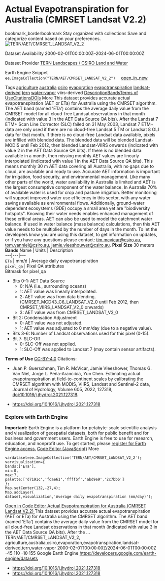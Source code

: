  
#  Actual Evapotranspiration for Australia (CMRSET Landsat V2.2) 
bookmark_borderbookmark Stay organized with collections  Save and categorize content based on your preferences. 
![TERN/AET/CMRSET_LANDSAT_V2_2](https://developers.google.com/earth-engine/datasets/images/TERN/TERN_AET_CMRSET_LANDSAT_V2_2_sample.png) 

Dataset Availability
    2000-02-01T00:00:00Z–2024-06-01T00:00:00Z 

Dataset Provider
     [ TERN Landscapes / CSIRO Land and Water ](https://portal.tern.org.au/actual-evapotranspiration-australia-cmrset-algorithm/21915) 

Earth Engine Snippet
     `    ee.ImageCollection("TERN/AET/CMRSET_LANDSAT_V2_2")   ` [ open_in_new ](https://code.earthengine.google.com/?scriptPath=Examples:Datasets/TERN/TERN_AET_CMRSET_LANDSAT_V2_2) 

Tags
     [agriculture](https://developers.google.com/earth-engine/datasets/tags/agriculture) [australia](https://developers.google.com/earth-engine/datasets/tags/australia) [csiro](https://developers.google.com/earth-engine/datasets/tags/csiro) [evaporation](https://developers.google.com/earth-engine/datasets/tags/evaporation) [evapotranspiration](https://developers.google.com/earth-engine/datasets/tags/evapotranspiration) [landsat-derived](https://developers.google.com/earth-engine/datasets/tags/landsat-derived) [tern](https://developers.google.com/earth-engine/datasets/tags/tern) [water-vapor](https://developers.google.com/earth-engine/datasets/tags/water-vapor)
viirs-derived
[Description](https://developers.google.com/earth-engine/datasets/catalog/TERN_AET_CMRSET_LANDSAT_V2_2#description)[Bands](https://developers.google.com/earth-engine/datasets/catalog/TERN_AET_CMRSET_LANDSAT_V2_2#bands)[Terms of Use](https://developers.google.com/earth-engine/datasets/catalog/TERN_AET_CMRSET_LANDSAT_V2_2#terms-of-use)[Citations](https://developers.google.com/earth-engine/datasets/catalog/TERN_AET_CMRSET_LANDSAT_V2_2#citations)[DOIs](https://developers.google.com/earth-engine/datasets/catalog/TERN_AET_CMRSET_LANDSAT_V2_2#dois) More
This dataset provides accurate actual evapotranspiration (AET or ETa) for Australia using the CMRSET algorithm. The AET band (named 'ETa') contains the average daily value from the CMRSET model for all cloud-free Landsat observations in that month (indicated with value 3 in the AET Data Source QA bits). After the Landsat 7 ETM+ Scan Line Corrector (SLC) failed on 31 May 2003, Landsat 7 ETM+ data are only used if there are no cloud-free Landsat 5 TM or Landsat 8 OLI data for that month. If there is no cloud-free Landsat data available, pixels are infilled with blended data. The blended data will be blended Landsat-MODIS until Feb 2012, then blended Landsat-VIIRS onwards (indicated with value 2 in the AET Data Source QA bits). If there is no blended data available in a month, then missing monthly AET values are linearly interpolated (indicated with value 1 in the AET Data Source QA bits). This means monthly 30 m AET data covering all Australia, with no gaps due to cloud, are available and ready to use.
Accurate AET information is important for irrigation, food security, and environmental management. Like many other parts of the world, water availability in Australia is limited and AET is the largest consumptive component of the water balance. In Australia 70% of available water is used for crop and pasture irrigation. Better monitoring will support improved water use efficiency in this sector, with any water savings available as environmental flows. Additionally, ground-water dependent ecosystems (GDE) occupy a small area yet are "biodiversity hotspots". Knowing their water needs enables enhanced management of these critical areas. AET can also be used to model the catchment water balance. If used in water balance (mass balance) calculations, then this AET value needs to be multiplied by the number of days in the month.
To let the developers know you are using this dataset, to get information on updates, or if you have any questions please contact: tim.mcvicar@csiro.au, tom.vanniel@csiro.au, jamie.vleeshouwer@csiro.au.
**Pixel Size** 30 meters 
**Bands**
Name | Units | Description  
---|---|---  
`ETa` | mm/d | Average daily evapotranspiration  
`pixel_qa` | Pixel QA attributes  
Bitmask for pixel_qa
  * Bits 0-1: AET Data Source 
    * 0: N/A (i.e., surrounding oceans)
    * 1: AET value was linearly interpolated.
    * 2: AET value was from data blending. (CMRSET_MCD43_C6_LANDSAT_V2_0 until Feb 2012, then CMRSET_VIIRS_LANDSAT_V2_0 onwards)
    * 3: AET value was from CMRSET_LANDSAT_V2_0
  * Bit 2: Condensation Adjustment 
    * 0: AET value was not adjusted.
    * 1: AET value was adjusted to 0 mm/day (due to a negative value).
  * Bits 3-6: Number of Landsat observations used for this pixel (0-15). 
  * Bit 7: SLC-Off 
    * 0: SLC-Off was not applied.
    * 1: SLC-Off was applied to Landsat 7 (may contain sensor artifacts).

  
**Terms of Use**
[CC-BY-4.0](https://spdx.org/licenses/CC-BY-4.0.html)
Citations:
  * Juan P. Guerschman, Tim R. McVicar, Jamie Vleeshower, Thomas G. Van Niel, Jorge L. Peña-Arancibia, Yun Chen. Estimating actual evapotranspiration at field-to-continent scales by calibrating the CMRSET algorithm with MODIS, VIIRS, Landsat and Sentinel-2 data, Journal of Hydrology, Volume 605, 2022, 127318, [doi:10.1016/j.jhydrol.2021.127318](https://doi.org/10.1016/j.jhydrol.2021.127318).


  * [ https://doi.org/10.1016/j.jhydrol.2021.127318 ](https://doi.org/10.1016/j.jhydrol.2021.127318)


### Explore with Earth Engine
**Important:** Earth Engine is a platform for petabyte-scale scientific analysis and visualization of geospatial datasets, both for public benefit and for business and government users. Earth Engine is free to use for research, education, and nonprofit use. To get started, please [register for Earth Engine access.](https://console.cloud.google.com/earth-engine)
[Code Editor (JavaScript)](https://developers.google.com/earth-engine/datasets/catalog/TERN_AET_CMRSET_LANDSAT_V2_2#code-editor-javascript-sample) More
```
vardataset=ee.ImageCollection('TERN/AET/CMRSET_LANDSAT_V2_2');
varvisualization={
bands:['ETa'],
min:0,
max:7,
palette:['d7191c','fdae61','ffffbf','abd9e9','2c7bb6']
};
Map.setCenter(132,-27,4);
Map.addLayer(
dataset,visualization,'Average daily evapotranspiration (mm/day)');
```
[ Open in Code Editor ](https://code.earthengine.google.com/?scriptPath=Examples:Datasets/TERN/TERN_AET_CMRSET_LANDSAT_V2_2)
[ Actual Evapotranspiration for Australia (CMRSET Landsat V2.2) ](https://developers.google.com/earth-engine/datasets/catalog/TERN_AET_CMRSET_LANDSAT_V2_2)
This dataset provides accurate actual evapotranspiration (AET or ETa) for Australia using the CMRSET algorithm. The AET band (named 'ETa') contains the average daily value from the CMRSET model for all cloud-free Landsat observations in that month (indicated with value 3 in the AET Data Source QA bits). After the …
TERN/AET/CMRSET_LANDSAT_V2_2, agriculture,australia,csiro,evaporation,evapotranspiration,landsat-derived,tern,water-vapor 
2000-02-01T00:00:00Z/2024-06-01T00:00:00Z
-45 110 -10 155 
Google Earth Engine
https://developers.google.com/earth-engine/datasets
  * [ https://doi.org/10.1016/j.jhydrol.2021.127318 ](https://doi.org/https://portal.tern.org.au/actual-evapotranspiration-australia-cmrset-algorithm/21915)
  * [ https://doi.org/10.1016/j.jhydrol.2021.127318 ](https://doi.org/https://developers.google.com/earth-engine/datasets/catalog/TERN_AET_CMRSET_LANDSAT_V2_2)


